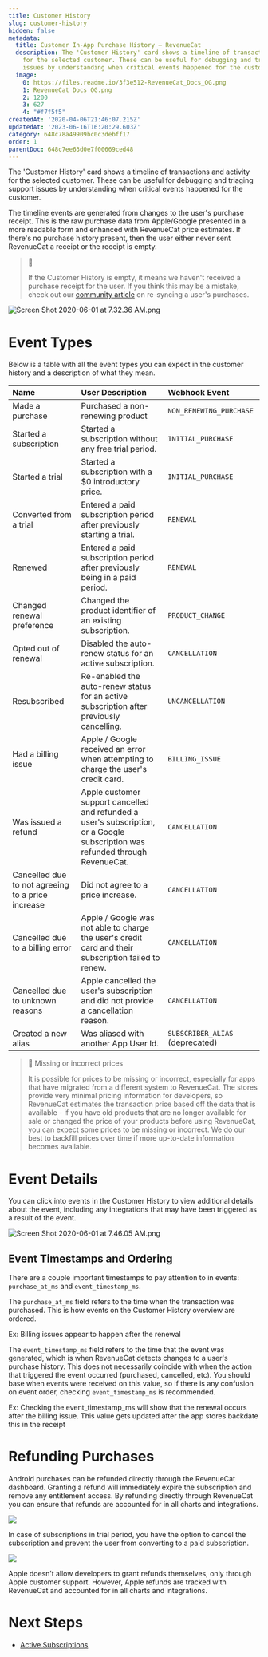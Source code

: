 ```yaml
---
title: Customer History
slug: customer-history
hidden: false
metadata:
  title: Customer In-App Purchase History – RevenueCat
  description: The 'Customer History' card shows a timeline of transactions and activity
    for the selected customer. These can be useful for debugging and triaging support
    issues by understanding when critical events happened for the customer.
  image:
    0: https://files.readme.io/3f3e512-RevenueCat_Docs_OG.png
    1: RevenueCat Docs OG.png
    2: 1200
    3: 627
    4: "#f7f5f5"
createdAt: '2020-04-06T21:46:07.215Z'
updatedAt: '2023-06-16T16:20:29.603Z'
category: 648c78a49909bc0c3debff17
order: 1
parentDoc: 648c7ee63d0e7f00669ced48
---
```

The 'Customer History' card shows a timeline of transactions and activity for the selected customer. These can be useful for debugging and triaging support issues by understanding when critical events happened for the customer.

The timeline events are generated from changes to the user's purchase receipt. This is the raw purchase data from Apple/Google presented in a more readable form and enhanced with RevenueCat price estimates. If there's no purchase history present, then the user either never sent RevenueCat a receipt or the receipt is empty.

> 📘 
> 
> If the Customer History is empty, it means we haven't received a purchase receipt for the user. If you think this may be a mistake, check out our [community article](https://community.revenuecat.com/dashboard-tools-52/when-a-purchase-isn-t-showing-up-in-revenuecat-105) on re-syncing a user's purchases.

![](https://files.readme.io/30a3f7f-Screen_Shot_2020-06-01_at_7.32.36_AM.png "Screen Shot 2020-06-01 at 7.32.36 AM.png")

# Event Types

Below is a table with all the event types you can expect in the customer history and a description of what they mean.

| Name                                              | User Description                                                                                                               | Webhook Event                   |
| :------------------------------------------------ | :----------------------------------------------------------------------------------------------------------------------------- | :------------------------------ |
| Made a purchase                                   | Purchased a non-renewing product                                                                                               | `NON_RENEWING_PURCHASE`         |
| Started a subscription                            | Started a subscription without any free trial period.                                                                          | `INITIAL_PURCHASE`              |
| Started a trial                                   | Started a subscription with a $0 introductory price.                                                                           | `INITIAL_PURCHASE`              |
| Converted from a trial                            | Entered a paid subscription period after previously starting a trial.                                                          | `RENEWAL`                       |
| Renewed                                           | Entered a paid subscription period after previously being in a paid period.                                                    | `RENEWAL`                       |
| Changed renewal preference                        | Changed the product identifier of an existing subscription.                                                                    | `PRODUCT_CHANGE`                |
| Opted out of renewal                              | Disabled the auto-renew status for an active subscription.                                                                     | `CANCELLATION`                  |
| Resubscribed                                      | Re-enabled the auto-renew status for an active subscription after previously cancelling.                                       | `UNCANCELLATION`                |
| Had a billing issue                               | Apple / Google received an error when attempting to charge the user's credit card.                                             | `BILLING_ISSUE`                 |
| Was issued a refund                               | Apple customer support cancelled and refunded a user's subscription, or a Google subscription was refunded through RevenueCat. | `CANCELLATION`                  |
| Cancelled due to not agreeing to a price increase | Did not agree to a price increase.                                                                                             | `CANCELLATION`                  |
| Cancelled due to a billing error                  | Apple / Google was not able to charge the user's credit card and their subscription failed to renew.                           | `CANCELLATION`                  |
| Cancelled due to unknown reasons                  | Apple cancelled the user's subscription and did not provide a cancellation reason.                                             | `CANCELLATION`                  |
| Created a new alias                               | Was aliased with another App User Id.                                                                                          | `SUBSCRIBER_ALIAS` (deprecated) |

> 📘 Missing or incorrect prices
> 
> It is possible for prices to be missing or incorrect, especially for apps that have migrated from a different system to RevenueCat. The stores provide very minimal pricing information for developers, so RevenueCat estimates the transaction price based off the data that is available - if you have old products that are no longer available for sale or changed the price of your products before using RevenueCat, you can expect some prices to be missing or incorrect. We do our best to backfill prices over time if more up-to-date information becomes available.

# Event Details

You can click into events in the Customer History to view additional details about the event, including any integrations that may have been triggered as a result of the event. 

![](https://files.readme.io/703caac-Screen_Shot_2020-06-01_at_7.46.05_AM.png "Screen Shot 2020-06-01 at 7.46.05 AM.png")

## Event Timestamps and Ordering

There are a couple important timestamps to pay attention to in events: `purchase_at_ms` and `event_timestamp_ms`. 

The `purchase_at_ms` field refers to the time when the transaction was purchased. This is how events on the Customer History overview are ordered.

Ex: Billing issues appear to happen after the renewal

The `event_timestamp_ms` field refers to the time that the event was generated, which is when RevenueCat detects changes to a user's purchase history. This does not necessarily coincide with when the action that triggered the event occurred (purchased, cancelled, etc). You should base when events were received on this value, so if there is any confusion on event order, checking `event_timestamp_ms` is recommended. 

Ex: Checking the event_timestamp_ms will show that the renewal occurs after the billing issue. This value gets updated after the app stores backdate this in the receipt

# Refunding Purchases

Android purchases can be refunded directly through the RevenueCat dashboard. Granting a refund will immediately expire the subscription and remove any entitlement access. By refunding directly through RevenueCat you can ensure that refunds are accounted for in all charts and integrations.

![](https://files.readme.io/e2cb2fe-Screenshot_2023-06-12_at_15.01.32.png)

In case of subscriptions in trial period, you have the option to cancel the subscription and prevent the user from converting to a paid subscription.

![](https://files.readme.io/07fe246-Screenshot_2023-06-12_at_14.58.30.png)

Apple doesn’t allow developers to grant refunds themselves, only through Apple customer support. However, Apple refunds are tracked with RevenueCat and accounted for in all charts and integrations.

# Next Steps

- [Active Subscriptions ](doc:active-subscriptions)